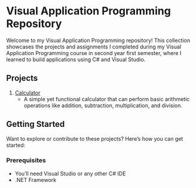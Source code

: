 # Visual Application Programming Repository

Welcome to my Visual Application Programming repository! This collection showcases the projects and assignments I completed during my Visual Application Programming course in second year first semester, where I learned to build applications using C# and Visual Studio.

## Projects

1. [Calculator](./Calculator)
    - A simple yet functional calculator that can perform basic arithmetic operations like addition, subtraction, multiplication, and division.

## Getting Started

Want to explore or contribute to these projects? Here’s how you can get started:

### Prerequisites

- You’ll need Visual Studio or any other C# IDE
- .NET Framework


